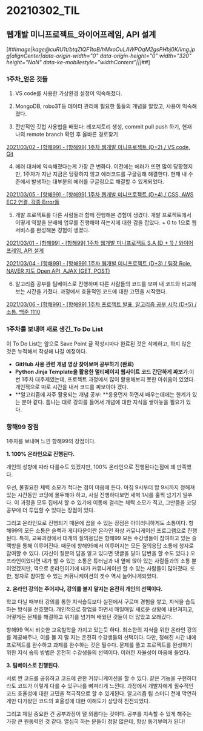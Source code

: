 20210302\_TIL
==============
웹개발 미니프로젝트_와이어프레임, API 설계
----------------------------------------

[##_Image|kage@cuRU1t/btqZlQF1toB/hMxoOuLAWPOqM2gsPHbj0K/img.jpg|alignCenter|data-origin-width="0" data-origin-height="0" width="320" height="NaN" data-ke-mobilestyle="widthContent"|||_##]

### **1주차\_얻은 것들**

1) VS code를 사용한 가상환경 설정이 익숙해졌다.

2) MongoDB, robo3T등 데이터 관리에 필요한 툴들의 개념을 알았고, 사용이 익숙해졌다.

3) 전반적인 깃헙 사용법을 배웠다: 레포지토리 생성, commit pull push 하기, 현재 나의 remote branch 확인 후 올바른 경로찾기

[2021/03/02 - \[항해99\] - \[항해99\] 1주차 웹개발 미니프로젝트 (D+2) / VS code, Git](https://joychae.tistory.com/5)

4) 에러 대처에 익숙해졌다는게 가장 큰 변화다. 이전에는 에러가 뜨면 많이 당황했지만, 1주차가 지난 지금은 당황하지 않고 에러코드를 구글링해 해결한다. 현재 내 수준에서 발생하는 대부분의 에러를 구글링으로 해결할 수 있게되었다.

[2021/03/05 - \[항해99\] - \[항해99\] 1주차 웹개발 미니프로젝트 (D+4) / CSS, AWS EC2 연결, 각종 Error들](https://joychae.tistory.com/7)

5) 개발 프로젝트를 다른 사람들과 함께 진행해본 경험이 생겼다. 개발 프로젝트에서 어떻게 역할을 분배해 업무를 진행해야 하는지에 대한 감을 잡았다. + 0 to 1으로 웹서비스를 완성해본 경험이 생겼다.

[2021/03/01 - \[항해99\] - \[항해99\] 1주차 웹개발 미니프로젝트 S.A (D + 1) / 와이어프레임, API 설계](https://joychae.tistory.com/4)

[2021/03/04 - \[항해99\] - \[항해99\] 1주차 웹개발 미니프로젝트 (D+3) / 팀장 Role, NAVER 지도 Open API, AJAX (GET, POST)](https://joychae.tistory.com/6)

6) 알고리즘 공부를 팀베이스로 진행하며 다른 사람들의 코드를 보며 내 코드와 비교해보는 시간을 가졌다. 과정에서 효율적인 코드에 대한 고민을 시작했다.

[2021/03/06 - \[항해99\] - \[항해99\] 1주차 프로젝트 발표, 알고리즘 공부 시작 (D+5) / 소통, 백준 1110](https://joychae.tistory.com/8)

### **1주차를 보내며 새로 생긴\_To Do List**

이 To Do List는 앞으로 Save Point 글 작성시마다 완료된 것은 삭제하고, 하지 않은 것은 누적해서 작성해 나갈 예정이다.

-   **GitHub 사용 관련 개념 영상 찾아보며 공부하기 (완료)**
-   **Python Jinja Template을 활용한 멀티페이지 웹사이트 코드 간단하게 짜보기**:이번 1주차 대주제였는데, 프로젝트 과정에서 많이 활용해보지 못한 아쉬움이 있었다. 개인적으로 따로 시간을 내서 코드를 짜보아야 겠다.
-   **알고리즘에 자주 활용되는 개념 공부: **응용먼저 하면서 배우는데에는 한계가 있는 분야 같다. 틈나는 대로 강의를 들어서 개념에 대한 지식을 쌓아놓을 필요가 있다.

### **항해99 장점**

1주차를 보내며 느낀 항해99의 장점이다.

**1\. 100% 온라인으로 진행된다.**

개인의 성향에 따라 다를수도 있겠지만, 100% 온라인으로 진행된다는점에 꽤 만족했다.

우선, 불필요한 체력 소모가 적다는 점이 마음에 든다. 아침 9시부터 밤 9시까지 정해져 있는 시간동안 코딩에 몰두해야 하고, 사실 진행하다보면 새벽 1시를 훌쩍 넘기기 일쑤다. 이 과정을 모두 집에서 할 수 있기에 이동에 걸리는 체력 소모가 적고, 그만큼을 코딩 공부에 더 투입할 수 있다는 장점이 있다.

그리고 온라인으로 진행되기 때문에 꼽을 수 있는 장점은 아이러니하게도 소통이다. 항해99의 모든 소통은 슬랙과 게더타운이란 온라인 화상 커뮤니케이션 프로그램으로 진행된다. 특히, 교육과정에서 대게의 질의응답은 항해99 모든 수강생들이 참여하고 있는 슬랙방을 통해 이루어진다. 때문에 항해99에서 이루어지는 모든 질의응답 소통에 청자로 참여할 수 있다. (자신이 질문의 답을 알고 있다면 댓글을 달아 답변을 할 수도 있다.) 오프라인이었다면 내가 할 수 있는 소통은 튜터님과 내 옆에 앉아 있는 사람들과의 소통 뿐이었겠지만, 역으로 온라인이기에 내가 커뮤니케이션 할 수 있는 사람들이 많아졌다. 또한, 청자로 참여할 수 있는 커뮤니케이션의 갯수 역시 늘어나게되었다.

**2\. 온라인 강의는 주어지나, 강의를 볼지 말지는 온전히 개인의 선택이다.**

학교 다닐 때부터 강의를 통한 지식습득보다 실전에서 구르며 경험을 쌓고, 지식을 습득하는 방식을 선호했다. 개인적으로 창업을 하면서 매일매일 새로운 상황에 내던져지고, 어떻게든 문제를 해결하고 위기를 넘기며 배웠던 것들이 더 많았고 오래갔다.

항해99 역시 비슷한 교육철학을 가지고 있는듯 하다. 최소한의 지식을 위한 온라인 강의를 제공해주나, 이를 볼 지 말 지는 온전히 수강생들의 선택이다. 다만, 정해진 시간 내에 프로젝트를 완수하고 과제를 완수하는 것은 필수다. 문제를 풀고 프로젝트를 완성하기 위한 지식 습득 방법은 온전히 수강생들의 선택이다. 이러한 자율성이 마음에 들었다.

**3\. 팀베이스로 진행된다.**

서로 짠 코드를 공유하고 코드에 관한 커뮤니케이션을 할 수 있다. 같은 기능을 구현하더라도 코드가 이렇게 다를 수 있구나를 뼈져리게 느낀다. 과정에서 개발자에게 필수적인 코드 효율성에 대한 고민을 적극적으로 할 수 있게된다. 알고리즘 팀 스터디 전에 막연하게만 다가왔던 코드의 효율성에 대한 이해도가 상당히 진전되었다.

그리고 제일 중요한 건 공부과정이 덜 외롭다는 것이다. 공부를 지속할 수 있게 해주는 가장 큰 원동력인 것 같다. 열심히 하는 분들이 정말 많은데, 항상 동기부여가 된다!
